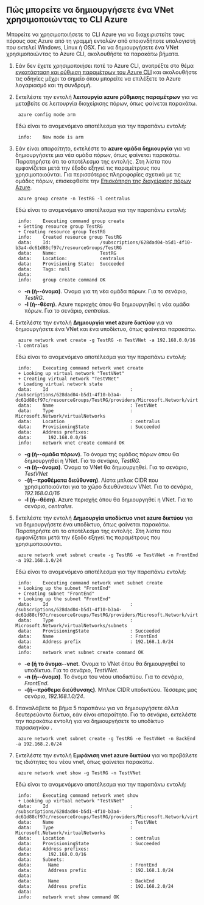 ## <a name="how-to-create-a-vnet-using-the-azure-cli"></a>Πώς μπορείτε να δημιουργήσετε ένα VNet χρησιμοποιώντας το CLI Azure

Μπορείτε να χρησιμοποιήσετε το CLI Azure για να διαχειριστείτε τους πόρους σας Azure από τη γραμμή εντολών από οποιονδήποτε υπολογιστή που εκτελεί Windows, Linux ή OSX. Για να δημιουργήσετε ένα VNet χρησιμοποιώντας το Azure CLI, ακολουθήστε τα παρακάτω βήματα.

1. Εάν δεν έχετε χρησιμοποιήσει ποτέ το Azure CLI, ανατρέξτε στο θέμα [εγκατάσταση και ρύθμιση παραμέτρων του Azure CLI](../articles/xplat-cli-install.md) και ακολουθήστε τις οδηγίες μέχρι το σημείο όπου μπορείτε να επιλέξετε το Azure λογαριασμό και τη συνδρομή.
2. Εκτελέστε την εντολή **λειτουργία azure ρύθμισης παραμέτρων** για να μεταβείτε σε λειτουργία διαχείρισης πόρων, όπως φαίνεται παρακάτω.

        azure config mode arm

    Εδώ είναι το αναμενόμενο αποτέλεσμα για την παραπάνω εντολή:

        info:    New mode is arm

3. Εάν είναι απαραίτητο, εκτελέστε το **azure ομάδα δημιουργία** για να δημιουργήσετε μια νέα ομάδα πόρων, όπως φαίνεται παρακάτω. Παρατηρήστε ότι το αποτέλεσμα της εντολής. Στη λίστα που εμφανίζεται μετά την έξοδο εξηγεί τις παραμέτρους που χρησιμοποιούνται. Για περισσότερες πληροφορίες σχετικά με τις ομάδες πόρων, επισκεφθείτε την [Επισκόπηση της διαχείρισης πόρων Azure](../articles/virtual-network/resource-group-overview.md#resource-groups).

        azure group create -n TestRG -l centralus

    Εδώ είναι το αναμενόμενο αποτέλεσμα για την παραπάνω εντολή:

        info:    Executing command group create
        + Getting resource group TestRG
        + Creating resource group TestRG
        info:    Created resource group TestRG
        data:    Id:                  /subscriptions/628dad04-b5d1-4f10-b3a4-dc61d88cf97c/resourceGroups/TestRG
        data:    Name:                TestRG
        data:    Location:            centralus
        data:    Provisioning State:  Succeeded
        data:    Tags: null
        data:
        info:    group create command OK

    - **-n (ή--όνομα)**. Όνομα για τη νέα ομάδα πόρων. Για το σενάριο, *TestRG*.
    - **-l (ή--θέση)**. Azure περιοχής όπου θα δημιουργηθεί η νέα ομάδα πόρων. Για το σενάριο, *centralus*.

4. Εκτελέστε την εντολή **Δημιουργία vnet azure δικτύου** για να δημιουργήσετε ένα VNet και ένα υποδίκτυο, όπως φαίνεται παρακάτω. 

        azure network vnet create -g TestRG -n TestVNet -a 192.168.0.0/16 -l centralus

    Εδώ είναι το αναμενόμενο αποτέλεσμα για την παραπάνω εντολή:

        info:    Executing command network vnet create
        + Looking up virtual network "TestVNet"
        + Creating virtual network "TestVNet"
        + Loading virtual network state
        data:    Id                              : /subscriptions/628dad04-b5d1-4f10-b3a4-dc61d88cf97c/resourceGroups/TestRG/providers/Microsoft.Network/virtualNetworks/TestVNet2
        data:    Name                            : TestVNet
        data:    Type                            : Microsoft.Network/virtualNetworks
        data:    Location                        : centralus
        data:    ProvisioningState               : Succeeded
        data:    Address prefixes:
        data:      192.168.0.0/16
        info:    network vnet create command OK

    - **-g (ή--ομάδα πόρων)**. Το όνομα της ομάδας πόρων όπου θα δημιουργηθεί η VNet. Για το σενάριο, *TestRG*.
    - **-n (ή--όνομα)**. Όνομα το VNet θα δημιουργηθεί. Για το σενάριο, *TestVNet*
    - **-(ή--προθέματα διεύθυνση)**. Λίστα μπλοκ CIDR που χρησιμοποιούνται για το χώρο διευθύνσεων VNet. Για το σενάριο, *192.168.0.0/16*
    - **-l (ή--θέση)**. Azure περιοχής όπου θα δημιουργηθεί η VNet. Για το σενάριο, *centralus*.

5. Εκτελέστε την εντολή **Δημιουργία υποδίκτυο vnet azure δικτύου** για να δημιουργήσετε ένα υποδίκτυο, όπως φαίνεται παρακάτω. Παρατηρήστε ότι το αποτέλεσμα της εντολής. Στη λίστα που εμφανίζεται μετά την έξοδο εξηγεί τις παραμέτρους που χρησιμοποιούνται.

        azure network vnet subnet create -g TestRG -e TestVNet -n FrontEnd -a 192.168.1.0/24

    Εδώ είναι το αναμενόμενο αποτέλεσμα για την παραπάνω εντολή:

        info:    Executing command network vnet subnet create
        + Looking up the subnet "FrontEnd"
        + Creating subnet "FrontEnd"
        + Looking up the subnet "FrontEnd"
        data:    Id                              : /subscriptions/628dad04-b5d1-4f10-b3a4-dc61d88cf97c/resourceGroups/TestRG/providers/Microsoft.Network/virtualNetworks/TestVNet/subnets/FrontEnd
        data:    Type                            : Microsoft.Network/virtualNetworks/subnets
        data:    ProvisioningState               : Succeeded
        data:    Name                            : FrontEnd
        data:    Address prefix                  : 192.168.1.0/24
        data:
        info:    network vnet subnet create command OK

    - **-e (ή το όνομα--vnet**. Όνομα το VNet όπου θα δημιουργηθεί το υποδίκτυο. Για το σενάριο, *TestVNet*.
    - **-n (ή--όνομα)**. Το όνομα του νέου υποδικτύου. Για το σενάριο, *FrontEnd*.
    - **-(ή--πρόθεμα διεύθυνσης)**. Μπλοκ CIDR υποδικτύου. Τέσσερις μας σενάριο, *192.168.1.0/24*.

6. Επαναλάβετε το βήμα 5 παραπάνω για να δημιουργήσετε άλλα δευτερεύοντα δίκτυα, εάν είναι απαραίτητο. Για το σενάριο, εκτελέστε την παρακάτω εντολή για να δημιουργήσετε το υποδίκτυο *παρασκηνίου* .

        azure network vnet subnet create -g TestRG -e TestVNet -n BackEnd -a 192.168.2.0/24

4. Εκτελέστε την εντολή **Εμφάνιση vnet azure δικτύου** για να προβάλετε τις ιδιότητες του νέου vnet, όπως φαίνεται παρακάτω.

        azure network vnet show -g TestRG -n TestVNet

    Εδώ είναι το αναμενόμενο αποτέλεσμα για την παραπάνω εντολή:

        info:    Executing command network vnet show
        + Looking up virtual network "TestVNet"
        data:    Id                              : /subscriptions/628dad04-b5d1-4f10-b3a4-dc61d88cf97c/resourceGroups/TestRG/providers/Microsoft.Network/virtualNetworks/TestVNet
        data:    Name                            : TestVNet
        data:    Type                            : Microsoft.Network/virtualNetworks
        data:    Location                        : centralus
        data:    ProvisioningState               : Succeeded
        data:    Address prefixes:
        data:      192.168.0.0/16
        data:    Subnets:
        data:      Name                          : FrontEnd
        data:      Address prefix                : 192.168.1.0/24
        data:
        data:      Name                          : BackEnd
        data:      Address prefix                : 192.168.2.0/24
        data:
        info:    network vnet show command OK
